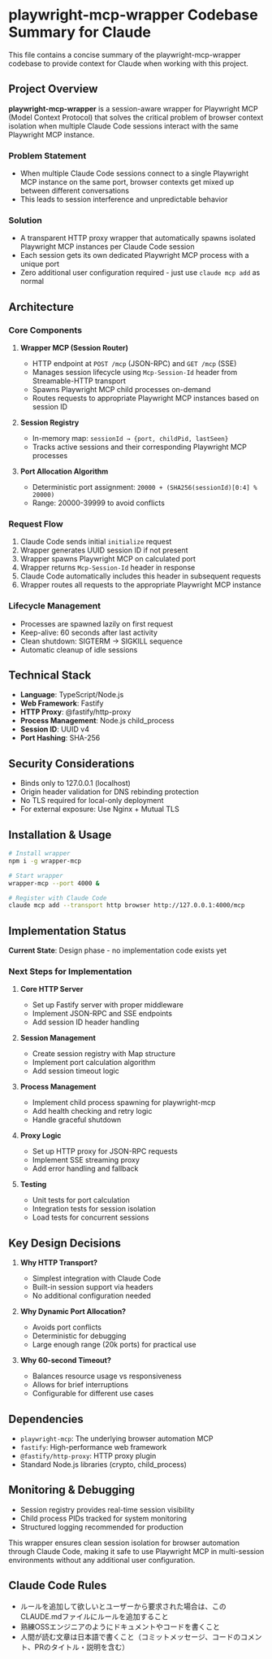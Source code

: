 # playwright-mcp-wrapper Codebase Summary for Claude

This file contains a concise summary of the playwright-mcp-wrapper codebase to provide context for Claude when working with this project.

## Project Overview

**playwright-mcp-wrapper** is a session-aware wrapper for Playwright MCP (Model Context Protocol) that solves the critical problem of browser context isolation when multiple Claude Code sessions interact with the same Playwright MCP instance.

### Problem Statement
- When multiple Claude Code sessions connect to a single Playwright MCP instance on the same port, browser contexts get mixed up between different conversations
- This leads to session interference and unpredictable behavior

### Solution
- A transparent HTTP proxy wrapper that automatically spawns isolated Playwright MCP instances per Claude Code session
- Each session gets its own dedicated Playwright MCP process with a unique port
- Zero additional user configuration required - just use `claude mcp add` as normal

## Architecture

### Core Components

1. **Wrapper MCP (Session Router)**
   - HTTP endpoint at `POST /mcp` (JSON-RPC) and `GET /mcp` (SSE)
   - Manages session lifecycle using `Mcp-Session-Id` header from Streamable-HTTP transport
   - Spawns Playwright MCP child processes on-demand
   - Routes requests to appropriate Playwright MCP instances based on session ID

2. **Session Registry**
   - In-memory map: `sessionId → {port, childPid, lastSeen}`
   - Tracks active sessions and their corresponding Playwright MCP processes

3. **Port Allocation Algorithm**
   - Deterministic port assignment: `20000 + (SHA256(sessionId)[0:4] % 20000)`
   - Range: 20000-39999 to avoid conflicts

### Request Flow

1. Claude Code sends initial `initialize` request
2. Wrapper generates UUID session ID if not present
3. Wrapper spawns Playwright MCP on calculated port
4. Wrapper returns `Mcp-Session-Id` header in response
5. Claude Code automatically includes this header in subsequent requests
6. Wrapper routes all requests to the appropriate Playwright MCP instance

### Lifecycle Management

- Processes are spawned lazily on first request
- Keep-alive: 60 seconds after last activity
- Clean shutdown: SIGTERM → SIGKILL sequence
- Automatic cleanup of idle sessions

## Technical Stack

- **Language**: TypeScript/Node.js
- **Web Framework**: Fastify
- **HTTP Proxy**: @fastify/http-proxy
- **Process Management**: Node.js child_process
- **Session ID**: UUID v4
- **Port Hashing**: SHA-256

## Security Considerations

- Binds only to 127.0.0.1 (localhost)
- Origin header validation for DNS rebinding protection
- No TLS required for local-only deployment
- For external exposure: Use Nginx + Mutual TLS

## Installation & Usage

```bash
# Install wrapper
npm i -g wrapper-mcp

# Start wrapper
wrapper-mcp --port 4000 &

# Register with Claude Code
claude mcp add --transport http browser http://127.0.0.1:4000/mcp
```

## Implementation Status

**Current State**: Design phase - no implementation code exists yet

### Next Steps for Implementation

1. **Core HTTP Server**
   - Set up Fastify server with proper middleware
   - Implement JSON-RPC and SSE endpoints
   - Add session ID header handling

2. **Session Management**
   - Create session registry with Map structure
   - Implement port calculation algorithm
   - Add session timeout logic

3. **Process Management**
   - Implement child process spawning for playwright-mcp
   - Add health checking and retry logic
   - Handle graceful shutdown

4. **Proxy Logic**
   - Set up HTTP proxy for JSON-RPC requests
   - Implement SSE streaming proxy
   - Add error handling and fallback

5. **Testing**
   - Unit tests for port calculation
   - Integration tests for session isolation
   - Load tests for concurrent sessions

## Key Design Decisions

1. **Why HTTP Transport?**
   - Simplest integration with Claude Code
   - Built-in session support via headers
   - No additional configuration needed

2. **Why Dynamic Port Allocation?**
   - Avoids port conflicts
   - Deterministic for debugging
   - Large enough range (20k ports) for practical use

3. **Why 60-second Timeout?**
   - Balances resource usage vs responsiveness
   - Allows for brief interruptions
   - Configurable for different use cases

## Dependencies

- `playwright-mcp`: The underlying browser automation MCP
- `fastify`: High-performance web framework
- `@fastify/http-proxy`: HTTP proxy plugin
- Standard Node.js libraries (crypto, child_process)

## Monitoring & Debugging

- Session registry provides real-time session visibility
- Child process PIDs tracked for system monitoring
- Structured logging recommended for production

This wrapper ensures clean session isolation for browser automation through Claude Code, making it safe to use Playwright MCP in multi-session environments without any additional user configuration.

## Claude Code Rules

- ルールを追加して欲しいとユーザーから要求された場合は、このCLAUDE.mdファイルにルールを追加すること
- 熟練OSSエンジニアのようにドキュメントやコードを書くこと
- 人間が読む文章は日本語で書くこと（コミットメッセージ、コードのコメント、PRのタイトル・説明を含む）